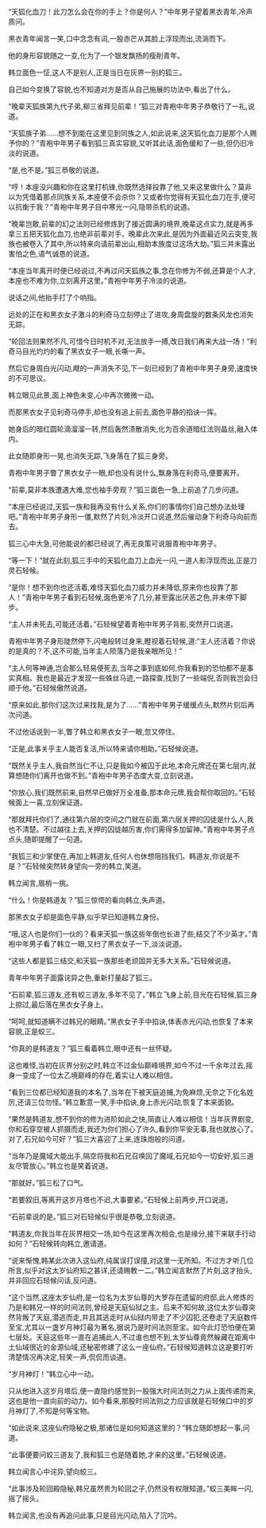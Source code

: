 
“天狐化血刀！此刀怎么会在你的手上？你是何人？”中年男子望着黑衣青年,冷声质问。

黑衣青年闻言一笑,口中念念有词,一股赤芒从其脸上浮现而出,流淌而下。

他的身形容貌随之一变,化为了一个银发飘扬的瘦削青年。

韩立面色一怔,这人不是别人,正是当日在灰界一别的狐三。

自己如今变换了容貌,也不知道对方是否从自己施展的功法中,看出了什么。

“晚辈天狐族第九代子弟,柳三省拜见前辈！”狐三对青袍中年男子恭敬行了一礼,说道。

“天狐族子弟……想不到能在这里见到同族之人,如此说来,这天狐化血刀是那个人赐予你的？”青袍中年男子看到狐三真实容貌,又听其此话,面色缓和了一些,但仍旧冷淡的说道。

“是,也不是。”狐三恭敬的说道。

“哼！本座没兴趣和你在这里打机锋,你既然选择投靠了他,又来这里做什么？莫非以为凭借着那点同族关系,本座便不会杀你？又或者你觉得有天狐化血刀在手,便可以抗衡于我？”青袍中年男子目中寒光一闪,隐带杀机的说道。

“晚辈岂敢,前辈的幻之法则已经修炼到了接近圆满的境界,晚辈这点实力,就是再多拿三五把天狐化血刀,也绝非前辈对手。晚辈此次来此,是因为外面最近风云突变,我族也被卷入了其中,所以特来向请前辈出山,相助本族度过这场大劫。”狐三并未露出害怕之色,语气诚恳的说道。

“本座当年离开时便已经说过,不再过问天狐族之事,念在你修为不弱,还算是个人才,本座也不难为你,立刻离开这里。”青袍中年男子冷淡的说道。

说话之间,他抬手打了个响指。

远处的正在和黑衣女子激斗的利奇马立刻停止了进攻,身周盘旋的数条风龙也消失无踪。

“轮回法则果然不凡,可惜今日时机不对,无法放手一搏,改日我们再来大战一场！”利奇马目光灼灼的看了黑衣女子一眼,长嘶一声。

然后它身周白光闪动,飕的一声消失不见,下一刻已经到了青袍中年男子身旁,速度快的不可思议。

韩立眼见此景,面上神色未变,心中再次微微一动。

而那黑衣女子见利奇马停手,却也没有追上前去,面色平静的掐诀一挥。

她身后的暗红圆轮滴溜溜一转,然后轰然溃散消失,化为百余道暗红法则晶丝,融入体内。

此女随即身形一晃,也消失无踪,飞身落在了狐三身旁。

青袍中年男子瞥了黑衣女子一眼,却也没有说什么,飘身落在利奇马,便要离开。

“前辈,莫非本族遭遇大难,您也袖手旁观？”狐三面色一急,上前追了几步问道。

“本座已经说过,天狐一族和我再没有什么关系,你们的事情你们自己想办法处理吧。”青袍中年男子身形一僵,默然了片刻,冷淡开口说道,然后催动身下利奇马向前而去。

狐三心中大急,可他能说的都已经说了,再无良策可说服青袍中年男子。

“等一下！”就在此刻,狐三手中的天狐化血刀上血光一闪,一道人影浮现而出,正是刀灵石轻候。

“是你！想不到你也还活着,难怪天狐化血刀威力并未降低,原来你也投靠了那人！”青袍中年男子看到石轻候,面色更冷了几分,甚至露出厌恶之色,并未停下脚步。

“主人并未死去,可能还活着。”石轻候望着青袍中年男子背影,突然开口说道。

青袍中年男子身形陡然停下,闪电般转过身来,瞪视着石轻候,道:“主人还活着？你说的是真的？不,这不可能,当年主人陨落乃是我亲眼所见！”

“主人何等神通,岂会那么轻易便死去,当年之事到底如何,你我看到的恐怕都不是事实真相。我也是最近才发现一些蛛丝马迹,一路探查,找到了一些端倪,否则我岂会归顺于他。”石轻候傲然说道。

“原来如此,那你们这次过来找我,是为了……”青袍中年男子缓缓点头,默然片刻后再次问道。

不过他话说到一半,瞥了韩立和黑衣女子一眼,忽又停住。

“正是,此事关乎主人能否复活,所以特来请你相助。”石轻候说道。

“既然关乎主人,我自然当仁不让,只是我如今被囚于此地,本命元牌还在第七层内,就算想随你们离开也做不到。”青袍中年男子态度大变,立刻说道。

“你放心,我们既然前来,自然早已做好万全准备,那本命元牌,我会帮你取回的。”石轻候面上一喜,立刻保证道。

“那就拜托你们了,通往第六层的空间之门就在前面,第六层关押的囚徒是什么人,我也不清楚。不过越往上去,关押的囚徒越厉害,你们需得多加留神。”青袍中年男子点点头,随即提醒了一句道。

“我狐三和少掌使在,再加上韩道友,任何人也休想阻挡我们。韩道友,你说是不是？”石轻候突然转身望向一旁的韩立,笑道。

韩立闻言,眉梢一挑。

“什么！你是韩道友？”狐三惊愕的看向韩立,失声道。

那黑衣女子却是面色平静,似乎早已知道韩立身份。

“哦,这人也是你们一伙的？看来天狐一族这些年倒也长进了些,结交了不少英才。”青袍中年男子看了韩立一眼,又扫了黑衣女子一下,淡淡说道。

“这些人都是狐三结交,和天狐一族那些老顽固并无多大关系。”石轻候说道。

青年中年男子面露诧异之色,重新打量起了狐三。

“石前辈,狐三道友,还有蛟三道友,多年不见了。”韩立飞身上前,目光在石轻候,狐三身上掠过,最后落在黑衣女子身上。

“呵呵,就知道瞒不过韩兄的眼睛。”黑衣女子手中掐诀,体表赤光闪动,也恢复了本来容貌,正是蛟三。

“你真的是韩道友？”狐三看着韩立,眼中还有一丝怀疑。

这也难怪,当初在灰界分别之时,韩立不过金仙巅峰境界,如今不过一千余年过去,摇身一变成了一位太乙境巅峰的存在,着实让人难以相信。

“看到三位都已经知道我的本名了,当年在下被天庭追捕,为免麻烦,无奈之下化名姓厉,还请三位勿怪。”韩立歉意一笑,手中掐诀,身上赤光闪动,恢复了本来面貌。

“果然是韩道友,想不到你的修为进阶如此之快,简直让人难以相信！当年灰界剧变,你和石穿空被人抓摄而走,我还为你们担心了许久,看到你平安无事,我也就放心了。对了,石兄如今可好？”狐三大喜迎了上来,连珠炮般的问道。

“当年乃是魔域大能出手,隔空将我和石兄召唤回了魔域,石兄如今一切安好,狐三道友尽管放心。”韩立也是笑着说道。

“那就好。”狐三松了口气。

“若要叙旧,等离开这岁月塔也不迟,大事要紧。”石轻候上前两步,开口说道。

“石前辈说的是。”狐三对石轻候似乎很是恭敬,立刻说道。

“韩道友,你我当年在灰界相交一场,如今在这里再次相会,也是缘分,接下来联手行动如何？”石轻候转向韩立,邀请道。

“说来惭愧,韩某此次进入这仙府,纯属误打误撞,对这里一无所知。不过方才听几位所言,似乎对这太岁仙府知之甚详,还请赐教一二。”韩立闻言默然了片刻,这才抬头,并非回应石轻候问话,反问道。

“这个当然,这座太岁仙府,是一位名为太岁仙尊的大罗存在遗留的府邸,此人修炼的乃是和韩兄一样的时间法则,曾经是天庭仙狱之主。后来不知何故,这位太岁仙尊突然背叛了天庭,潜逃而走,并且其逃走时从仙狱内带走了不少囚犯,还卷走了天庭数件至宝,尤其以一盏岁月神灯最为著名,据说乃是时间法则至宝。如今此灯恐怕便在第七层处。天庭这些年一直在追捕此人,不过谁也想不到,太岁仙尊竟然躲藏在距离中土仙域很近的金源仙域,还秘密修建了这么一座仙府。”石轻候知道韩立这是要打听清楚情况再决定,轻笑一声,侃侃而谈道。

“岁月神灯！”韩立心中一动。

只从他进入这岁月塔后,便一直隐约感觉到一股强大时间法则之力从上面传递而来,这也是他一直向前的动力。如今看来,那股时间法则之力应该就是石轻候口中的岁月神灯了,不知是何等宝物。

“如此说来,这座仙府隐秘之极,那诸位是如何知道这里的？”韩立随即想起一事,问道。

“此事便要问蛟三道友了,我和狐三也是随着她,才来的这里。”石轻候说道。

韩立闻言心中诧异,望向蛟三。

“此事涉及轮回殿隐秘,韩兄虽然贵为轮回之子,仍然没有权限知道。”蛟三美眸一闪,摇了摇头。

韩立闻言,也没有再追问此事,只是目光闪动,陷入了沉吟。